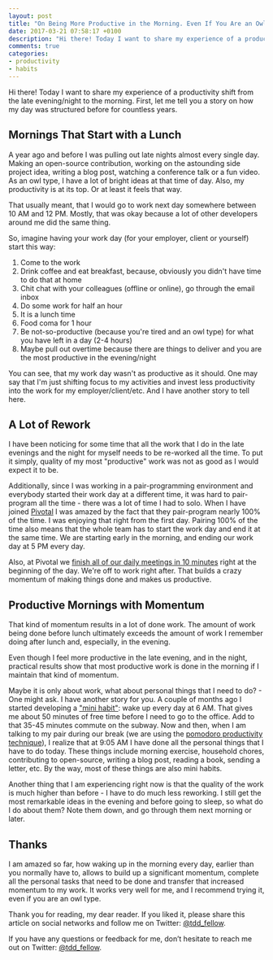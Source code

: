 ```yaml
---
layout: post
title: "On Being More Productive in the Morning. Even If You Are an Owl"
date: 2017-03-21 07:58:17 +0100
description: "Hi there! Today I want to share my experience of a productivity shift from the late evening/night to the morning. First, let me tell you a story on how my day was structured before for countless years..."
comments: true
categories:
- productivity
- habits
---
```


Hi there! Today I want to share my experience of a productivity shift from the late evening/night to the morning. First, let me tell you a story on how my day was structured before for countless years.

## Mornings That Start with a Lunch

<!-- more -->

A year ago and before I was pulling out late nights almost every single day. Making an open-source contribution, working on the astounding side project idea, writing a blog post, watching a conference talk or a fun video. As an owl type, I have a lot of bright ideas at that time of day. Also, my productivity is at its top. Or at least it feels that way.

That usually meant, that I would go to work next day somewhere between 10 AM and 12 PM. Mostly, that was okay because a lot of other developers around me did the same thing.

So, imagine having your work day (for your employer, client or yourself) start this way:

1. Come to the work
2. Drink coffee and eat breakfast, because, obviously you didn't have time to do that at home
3. Chit chat with your colleagues (offline or online), go through the email inbox
4. Do some work for half an hour
5. It is a lunch time
6. Food coma for 1 hour
7. Be not-so-productive (because you're tired and an owl type) for what you have left in a day (2-4 hours)
8. Maybe pull out overtime because there are things to deliver and you are the most productive in the evening/night

You can see, that my work day wasn't as productive as it should. One may say that I'm just shifting focus to my activities and invest less productivity into the work for my employer/client/etc. And I have another story to tell here.

## A Lot of Rework

I have been noticing for some time that all the work that I do in the late evenings and the night for myself needs to be re-worked all the time. To put it simply, quality of my most "productive" work was not as good as I would expect it to be.

Additionally, since I was working in a pair-programming environment and everybody started their work day at a different time, it was hard to pair-program all the time - there was a lot of time I had to solo. When I have joined [Pivotal](https://pivotal.io) I was amazed by the fact that they pair-program nearly 100% of the time. I was enjoying that right from the first day. Pairing 100% of the time also means that the whole team has to start the work day and end it at the same time. We are starting early in the morning, and ending our work day at 5 PM every day.

Also, at Pivotal we [finish all of our daily meetings in 10 minutes](http://www.businessinsider.de/pivotal-ceo-rob-mee-on-meetings-2016-7?r=US&IR=T) right at the beginning of the day. We're off to work right after. That builds a crazy momentum of making things done and makes us productive.

## Productive Mornings with Momentum

That kind of momentum results in a lot of done work. The amount of work being done before lunch ultimately exceeds the amount of work I remember doing after lunch and, especially, in the evening.

Even though I feel more productive in the late evening, and in the night, practical results show that most productive work is done in the morning if I maintain that kind of momentum.

Maybe it is only about work, what about personal things that I need to do? - One might ask. I have another story for you. A couple of months ago I started developing a ["mini habit"](https://www.amazon.com/gp/product/1494882272/ref=as_li_tl?ie=UTF8&camp=1789&creative=9325&creativeASIN=1494882272&linkCode=as2&tag=tddfellow-20&linkId=b6cd36eccddacf6c74eac24496ce206f): wake up every day at 6 AM. That gives me about 50 minutes of free time before I need to go to the office. Add to that 35-45 minutes commute on the subway. Now and then, when I am talking to my pair during our break (we are using the [pomodoro productivity technique](http://pomodorotechnique.com)), I realize that at 9:05 AM I have done all the personal things that I have to do today. These things include morning exercise, household chores, contributing to open-source, writing a blog post, reading a book, sending a letter, etc. By the way, most of these things are also mini habits.

Another thing that I am experiencing right now is that the quality of the work is much higher than before - I have to do much less reworking. I still get the most remarkable ideas in the evening and before going to sleep, so what do I do about them? Note them down, and go through them next morning or later.

## Thanks

I am amazed so far, how waking up in the morning every day, earlier than you normally have to, allows to build up a significant momentum, complete all the personal tasks that need to be done and transfer that increased momentum to my work. It works very well for me, and I recommend trying it, even if you are an owl type.

Thank you for reading, my dear reader. If you liked it, please share this article on social networks and follow me on Twitter: [@tdd_fellow](https://twitter.com/tdd_fellow).

If you have any questions or feedback for me, don’t hesitate to reach me out on Twitter: [@tdd_fellow](https://twitter.com/tdd_fellow).
